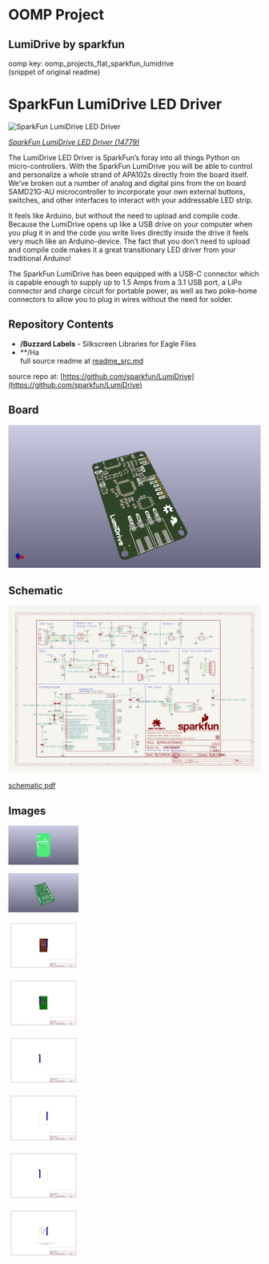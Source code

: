 # OOMP Project  
## LumiDrive  by sparkfun  
  
oomp key: oomp_projects_flat_sparkfun_lumidrive  
(snippet of original readme)  
  
SparkFun LumiDrive LED Driver   
========================================  
  
![SparkFun LumiDrive LED Driver](https://cdn.sparkfun.com/assets/parts/1/3/0/3/0/14779-SparkFun_LumiDrive_LED_Driver-01.jpg)  
  
[*SparkFun LumiDrive LED Driver (14779)*](https://www.sparkfun.com/products/14779)  
  
The LumiDrive LED Driver is SparkFun’s foray into all things Python on micro-controllers. With the SparkFun LumiDrive you will be able to control and personalize a whole strand of APA102s directly from the board itself. We’ve broken out a number of analog and digital pins from the on board SAMD21G-AU microcontroller to incorporate your own external buttons, switches, and other interfaces to interact with your addressable LED strip.  
  
It feels like Arduino, but without the need to upload and compile code. Because the LumiDrive opens up like a USB drive on your computer when you plug it in and the code you write lives directly inside the drive it feels very much like an Arduino-device. The fact that you don’t need to upload and compile code makes it a great transitionary LED driver from your traditional Arduino!  
  
The SparkFun LumiDrive has been equipped with a USB-C connector which is capable enough to supply up to 1.5 Amps from a 3.1 USB port, a LiPo connector and charge circuit for portable power, as well as two poke-home connectors to allow you to plug in wires without the need for solder.  
  
Repository Contents  
-------------------  
  
* **/Buzzard Labels** - Silkscreen Libraries for Eagle Files  
* **/Ha  
  full source readme at [readme_src.md](readme_src.md)  
  
source repo at: [https://github.com/sparkfun/LumiDrive](https://github.com/sparkfun/LumiDrive)  
## Board  
  
[![working_3d.png](working_3d_600.png)](working_3d.png)  
## Schematic  
  
[![working_schematic.png](working_schematic_600.png)](working_schematic.png)  
  
[schematic pdf](working_schematic.pdf)  
## Images  
  
[![working_3D_bottom.png](working_3D_bottom_140.png)](working_3D_bottom.png)  
  
[![working_3D_top.png](working_3D_top_140.png)](working_3D_top.png)  
  
[![working_assembly_page_01.png](working_assembly_page_01_140.png)](working_assembly_page_01.png)  
  
[![working_assembly_page_02.png](working_assembly_page_02_140.png)](working_assembly_page_02.png)  
  
[![working_assembly_page_03.png](working_assembly_page_03_140.png)](working_assembly_page_03.png)  
  
[![working_assembly_page_04.png](working_assembly_page_04_140.png)](working_assembly_page_04.png)  
  
[![working_assembly_page_05.png](working_assembly_page_05_140.png)](working_assembly_page_05.png)  
  
[![working_assembly_page_06.png](working_assembly_page_06_140.png)](working_assembly_page_06.png)  
